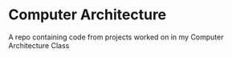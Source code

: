 # Computer Architecture
A repo containing code from projects worked on in my Computer Architecture Class
